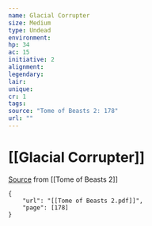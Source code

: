```yaml
---
name: Glacial Corrupter
size: Medium
type: Undead
environment: 
hp: 34
ac: 15
initiative: 2
alignment: 
legendary: 
lair: 
unique: 
cr: 1
tags: 
source: "Tome of Beasts 2: 178"
url: ""
---
```

# [[Glacial Corrupter]]

[Source](zotero://open-pdf/library/items/9UQIAB6R?page=178) from [[Tome of Beasts 2]]

```pdf
{
	"url": "[[Tome of Beasts 2.pdf]]",
	"page": [178]
}
```

